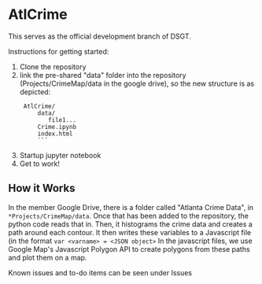 # AtlCrime

This serves as the official development branch of DSGT. 

Instructions for getting started: 

1. Clone the repository 
2. link the pre-shared "data" folder into the repository (Projects/CrimeMap/data in the google drive), so the new structure is as depicted: 
   ```
    AtlCrime/ 
        data/ 
           file1... 
        Crime.ipynb 
        index.html 
        ```
 3. Startup jupyter notebook 
 4. Get to work! 
 
 
## How it Works 
In the member Google Drive, there is a folder called "Atlanta Crime Data", in `*Projects/CrimeMap/data`. Once that has been added to the repository, the python code reads that in. Then, it histograms the crime data and creates a path around each contour. It then writes these variables to a Javascript file (in the format `var <varname> = <JSON object>` 
In the javascript files, we use Google Map's Javascript Polygon API to create polygons from these paths and plot them on a map. 

Known issues and to-do items can be seen under Issues
